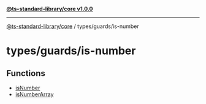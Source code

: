 [**@ts-standard-library/core v1.0.0**](../../../README.md)

***

[@ts-standard-library/core](../../../modules.md) / types/guards/is-number

# types/guards/is-number

## Functions

- [isNumber](functions/isNumber.md)
- [isNumberArray](functions/isNumberArray.md)
